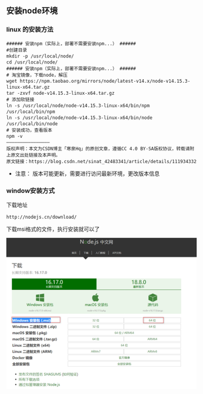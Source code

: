 ## 安装node环境

### linux 的安装方法


```
###### 安装npm（实际上，部署不需要安装npm...） ######
#创建目录
mkdir -p /usr/local/node/
cd /usr/local/node/
###### 安装npm（实际上，部署不需要安装npm...） ######
# 淘宝镜像，下载node，解压
wget https://npm.taobao.org/mirrors/node/latest-v14.x/node-v14.15.3-linux-x64.tar.gz
tar -zxvf node-v14.15.3-linux-x64.tar.gz
# 添加软链接
ln -s /usr/local/node/node-v14.15.3-linux-x64/bin/npm /usr/local/bin/npm
ln -s /usr/local/node/node-v14.15.3-linux-x64/bin/node /usr/local/bin/node
# 安装成功，查看版本
npm -v
————————————————
版权声明：本文为CSDN博主「寒泉Hq」的原创文章，遵循CC 4.0 BY-SA版权协议，转载请附上原文出处链接及本声明。
原文链接：https://blog.csdn.net/sinat_42483341/article/details/111934332
```

- 注意： 版本可能更新，需要进行访问最新环境，更改版本信息

### window安装方式

下载地址

~~~~
http://nodejs.cn/download/
~~~~

下载msi格式的文件，执行安装就可以了

![image-20220929141915925](pic\image-20220929141915925.png ':size=70%')











